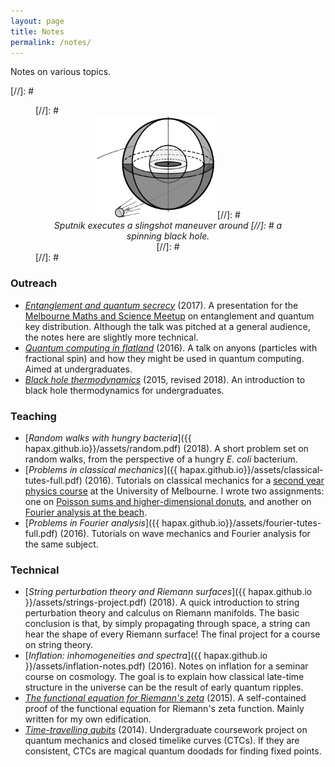 ```yaml
---
layout: page
title: Notes
permalink: /notes/
---
```


Notes on various topics.

[//]: # <figure>
[//]: #    <div style="text-align:center"><img src ="/assets/bh-thermo-pics/kerrv3.png" width="45%" />
[//]: #    <figcaption><i>Sputnik executes a slingshot maneuver around
[//]: #    a spinning black hole.</i></figcaption>
[//]: #	</div>
[//]: #</figure>

### Outreach

- [*Entanglement and quantum secrecy*](assets/entanglement.md)
  (2017). A presentation for the
  [Melbourne Maths and Science Meetup](https://www.meetup.com/The-Melbourne-Maths-and-Science-Meetup/?_cookie-check=NJLWsx1HvuPx1Rgb) 
  on entanglement and quantum key distribution.
  Although the talk was pitched at a general audience, the notes here
  are slightly more technical.
- [*Quantum computing in flatland*](assets/quasi-qcomp.md)
  (2016). A talk on anyons (particles with fractional spin) and how they
  might be used in quantum computing. Aimed at undergraduates.
- [*Black hole thermodynamics*](assets/bh-thermo.md)
  (2015, revised 2018). An introduction to black hole thermodynamics for undergraduates.

### Teaching

- [*Random walks with hungry bacteria*]({{
  hapax.github.io}}/assets/random.pdf) (2018). A short problem set
  on random walks, from the perspective of a hungry *E. coli*
  bacterium.
- [*Problems in classical mechanics*]({{
  hapax.github.io}}/assets/classical-tutes-full.pdf) (2016). Tutorials
  on classical mechanics for a
  [second year physics course](https://handbook.unimelb.edu.au/subjects/phyc20014)
  at the University of Melbourne. I wrote two assignments: one on
  [Poisson sums and higher-dimensional donuts]({{hapax.github.io}}/assets/physical-systems-a2.pdf),
  and another on [Fourier analysis at the beach]({{hapax.github.io}}/assets/physical-systems-a3.pdf).
- [*Problems in Fourier analysis*]({{
  hapax.github.io}}/assets/fourier-tutes-full.pdf) (2016). Tutorials
  on wave mechanics and Fourier analysis for the same subject.

### Technical

- [*String perturbation theory and Riemann surfaces*]({{
  hapax.github.io }}/assets/strings-project.pdf) (2018). A quick introduction
  to string perturbation theory and calculus on Riemann
  manifolds. The basic conclusion is that, by simply propagating
  through space, a string can hear the shape of every Riemann surface!
  The final project for a course on string theory.
- [*Inflation: inhomogeneities and spectra*]({{ hapax.github.io
  }}/assets/inflation-notes.pdf) (2016). Notes on inflation for a
  seminar course on cosmology. The goal is to explain how classical
  late-time structure in the universe can be the result of early
  quantum ripples.
- [*The functional equation for Riemann's zeta*](assets/zeta.md)
  (2015). A self-contained proof of the functional equation
  for Riemann's zeta function. Mainly written for my own edification.
- [*Time-travelling qubits*](/assets/ctc-qm.md) (2014). Undergraduate
  coursework project on quantum
  mechanics and closed timelike curves (CTCs). If they are consistent, CTCs are magical quantum doodads for finding fixed points.
